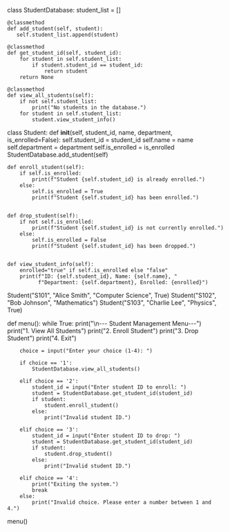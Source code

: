 class StudentDatabase:
    student_list = []

    @classmethod
    def add_student(self, student):
       self.student_list.append(student)

    @classmethod
    def get_student_id(self, student_id):
        for student in self.student_list:
            if student.student_id == student_id:
                return student
        return None

    @classmethod
    def view_all_students(self):
        if not self.student_list:
            print("No students in the database.")
        for student in self.student_list:
            student.view_student_info()

class Student:
    def __init__(self, student_id, name, department, is_enrolled=False):
        self.student_id = student_id
        self.name = name
        self.department = department
        self.is_enrolled = is_enrolled
        StudentDatabase.add_student(self)


    def enroll_student(self):
        if self.is_enrolled:
            print(f"Student {self.student_id} is already enrolled.")
        else:
            self.is_enrolled = True
            print(f"Student {self.student_id} has been enrolled.")


    def drop_student(self):
        if not self.is_enrolled:
            print(f"Student {self.student_id} is not currently enrolled.")
        else:
            self.is_enrolled = False
            print(f"Student {self.student_id} has been dropped.")
           

    def view_student_info(self):
        enrolled="true" if self.is_enrolled else "false"
        print(f"ID: {self.student_id}, Name: {self.name}, "
              f"Department: {self.department}, Enrolled: {enrolled}")


Student("S101", "Alice Smith", "Computer Science", True)
Student("S102", "Bob Johnson", "Mathematics")
Student("S103", "Charlie Lee", "Physics", True)


def menu():
    while True:
        print("\n--- Student Management Menu---")
        print("1. View All Students")
        print("2. Enroll Student")
        print("3. Drop Student")
        print("4. Exit")

        choice = input("Enter your choice (1-4): ")

        if choice == '1':
            StudentDatabase.view_all_students()

        elif choice == '2':
            student_id = input("Enter student ID to enroll: ")
            student = StudentDatabase.get_student_id(student_id)
            if student:
                student.enroll_student()
            else:
                print("Invalid student ID.")

        elif choice == '3':
            student_id = input("Enter student ID to drop: ")
            student = StudentDatabase.get_student_id(student_id)
            if student:
                student.drop_student()
            else:
                print("Invalid student ID.")

        elif choice == '4':
            print("Exiting the system.")
            break
        else:
            print("Invalid choice. Please enter a number between 1 and 4.")

menu()
